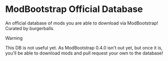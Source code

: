 # ModBootstrap Official Database

An official database of mods you are able to download via ModBootstrap! Curated by burgerballs.

> [!WARNING]
> This DB is not useful yet. As ModBootstrap 0.4.0 isn't out yet, but once it is, you'll be able to download mods and pull request your own to the database!
